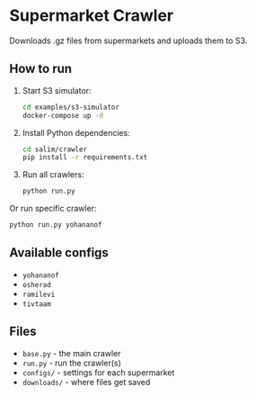 # Supermarket Crawler

Downloads .gz files from supermarkets and uploads them to S3.

## How to run

1. Start S3 simulator:
   ```bash
   cd examples/s3-simulator
   docker-compose up -d
   ```

2. Install Python dependencies:
   ```bash
   cd salim/crawler
   pip install -r requirements.txt
   ```

3. Run all crawlers:
   ```bash
   python run.py
   ```

Or run specific crawler:
   ```bash
   python run.py yohananof
   ```

## Available configs
- `yohananof` 
- `osherad`
- `ramilevi` 
- `tivtaam`

## Files

- `base.py` - the main crawler
- `run.py` - run the crawler(s)
- `configs/` - settings for each supermarket
- `downloads/` - where files get saved
